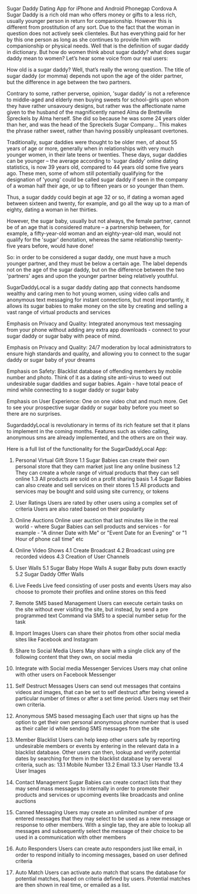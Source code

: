 
Sugar Daddy Dating App for iPhone and Android Phonegap Cordova
A Sugar Daddy is a rich old man who offers money or gifts to a less rich, usually younger person in return for companionship. However this is different from prostitution of any sort. Due to the fact that the woman in question does not actively seek clienteles. But has everything paid for her by this one person as long as she continues to provide him with companionship or physical needs. Well that is the definition of sugar daddy in dictionary. But how do women think about sugar daddy? what does sugar daddy mean to women? Let’s hear some voice from our real users:

How old is a sugar daddy? Well, that’s really the wrong question. The title of sugar daddy (or momma) depends not upon the age of the older partner, but the difference in age between the two partners.

Contrary to some, rather perverse, opinion, 'sugar daddy' is not a reference to middle-aged and elderly men buying sweets for school-girls upon whom they have rather unsavoury designs, but rather was the affectionate name given to the husband of the magnificently named Alma de Bretteville Spreckels by Alma herself. She did so because he was some 24 years older than her, and was the head of the Spreckels Sugar Company… This makes the phrase rather sweet, rather than having possibly unpleasant overtones.

Traditionally, sugar daddies were thought to be older men, of about 55 years of age or more, generally when in relationships with very much younger women, in their late teens or twenties. These days, sugar daddies can be younger – the average according to 'sugar daddy' online dating statistics, is now 39 years old, compared to 44 years old some five years ago. These men, some of whom still potentially qualifying for the designation of 'young' could be called sugar daddy if seen in the company of a woman half their age, or up to fifteen years or so younger than them.

Thus, a sugar daddy could begin at age 32 or so, if dating a woman aged between sixteen and twenty, for example, and go all the way up to a man of eighty, dating a woman in her thirties.

However, the sugar baby, usually but not always, the female partner, cannot be of an age that is considered mature – a partnership between, for example, a fifty-year-old woman and an eighty-year-old man, would not qualify for the 'sugar' denotation, whereas the same relationship twenty-five years before, would have done!

So: in order to be considered a sugar daddy, one must have a much younger partner, and they must be below a certain age. The label depends not on the age of the sugar daddy, but on the difference between the two 'partners' ages and upon the younger partner being relatively youthful.

SugarDaddyLocal is a sugar daddy dating app that connects handsome wealthy and caring men to hot young women, using video calls and anonymous text messaging for instant connections, but most importantly, it allows its sugar babies to make money on the site by creating and selling a vast range of virtual products and services

Emphasis on Privacy and Quality:
Integrated anonymous text messaging from your phone without adding any extra app downloads - connect to your sugar daddy or sugar baby with peace of mind. 

Emphasis on Privacy and Quality: 
24/7 moderation by local administrators to ensure high standards and quality, and allowing you to connect to the sugar daddy or sugar baby of your dreams

Emphasis on Safety:
Blacklist database of offending members by mobile number and photo. Think of it as a dating site anti-virus to weed out undesirable sugar daddies and sugar babies. Again - have total peace of mind while connecting to a sugar daddy or sugar baby

Emphasis on User Experience:
One on one video chat and much more. Get to see your prospective sugar daddy or sugar baby before you meet so there are no surprises.

SugardaddyLocal is revolutionary in terms of its rich feature set that it plans to implement in the coming months. Features such as video calling, anonymous sms are already implemented, and the others are on their way.

Here is a full list of the functionality for the SugarDaddyLocal App:

1.	Personal Virtual Gift Store
		1.1		Sugar Babies can create their own personal store that they cam market just line any online business
		1.2 	They can create a whole range of virtual products that they can sell online
		1.3 	All products are sold on a profit sharing basis
		1.4		Sugar Babies can also create and sell services on their stores
		1.5 	All products and services may be bought and sold using site currency, or tokens
		
2.	User Ratings
	Users are rated by other users using a complex set of criteria
	Users are also rated based on their popularity

3.	Online Auctions
	Online user auction that last minutes like in the real world - where Sugar Babies can sell products and services - for example - "A dinner Date with Me" or "Event Date for an Evening" or "1 Hour of phone call time" etc 

4.	Online Video Shows
		4.1		Create Broadcast
		4.2		Broadcast using pre recorded videos
		4.3		Creation of User Channels

5. 	User Walls 
		5.1		Sugar Baby Hope Walls
				A sugar Baby puts down exactly 
		5.2		Sugar Daddy Offer Walls

6.	Live Feeds
	Live feed consisting of user posts and events
	Users may also choose to promote their profiles and online stores on this feed

7.	Remote SMS based Management
	Users can execute certain tasks on the site without ever visiting the site, but instead, by send a pre programmed text Command via SMS to a special number setup for the task

8.	Import Images
	Users can share their photos from other social media sites like Facebook and Instagram

9.	Share to Social Media
	Users May share with a single click any of the following content that they own, on social media

10.	Integrate with Social media Messenger Services
	Users may chat online with other users on Facebook Messenger

11.	Self Destruct Messages
	Users can send out messages that contains videos and images, that can be set to self destruct after being viewed a particular number of times or after a set time period. Users may set their own criteria.

12.	Anonymous SMS based messaging
	Each user that signs up has the option to get their own personal anonymous phone number that is used as their caller id while sending SMS messages from the site

13. Member Blacklist 
	Users can help keep other users safe by reporting undesirable members or events by entering in the relevant data in a blacklist database. Other users can then, lookup and verify potential dates by searching for them in the blacklist database by serveral criteria, such as:
		13.1	Mobile Number
		13.2	Email
		13.3	User Handle
		13.4	User Images

14. Contact Management
	Sugar Babies can create contact lists that they may send mass messages to internally in order to promote their products and services or upcoming events like broadcasts and online auctions

15. Canned Messaging
	Users may create an unlimited number of pre entered messages that they may select to be used as a new message or response to other members. With a single tap, they are able to lookup all messages and subsequently select the message of their choice to be used in a communication with other members
	
16. Auto Responders
	Users can create auto responders just like email, in order to respond initially to incoming messages, based on user defined criteria

17. Auto Match
	Users can activate auto match that scans the database for potential matches, based on criteria defined by users. Potential matches are then shown in real time, or emailed as a list.
